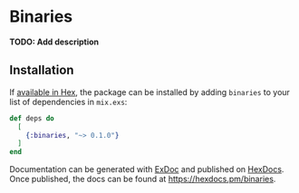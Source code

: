 # Binaries

**TODO: Add description**

## Installation

If [available in Hex](https://hex.pm/docs/publish), the package can be installed
by adding `binaries` to your list of dependencies in `mix.exs`:

```elixir
def deps do
  [
    {:binaries, "~> 0.1.0"}
  ]
end
```

Documentation can be generated with [ExDoc](https://github.com/elixir-lang/ex_doc)
and published on [HexDocs](https://hexdocs.pm). Once published, the docs can
be found at <https://hexdocs.pm/binaries>.

